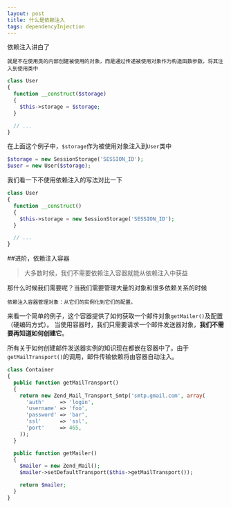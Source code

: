 ```yaml
---
layout: post
title: 什么是依赖注入
tags: dependencyInjection
---
```

依赖注入讲白了
```
就是不在使用类的内部创建被使用的对象，而是通过传递被使用对象作为构造函数参数，将其注入到使用类中
```

```php
class User
{
  function __construct($storage)
  {
    $this->storage = $storage;
  }

  // ...
}
```
在上面这个例子中，`$storage`作为被使用对象注入到`User`类中
```php
$storage = new SessionStorage('SESSION_ID');
$user = new User($storage);
```

我们看一下不使用依赖注入的写法对比一下
```php
class User
{
  function __construct()
  {
    $this->storage = new SessionStorage('SESSION_ID');
  }

  // ...
}
```
##进阶，依赖注入容器
>大多数时候，我们不需要依赖注入容器就能从依赖注入中获益

那什么时候我们需要呢？当我们需要管理大量的对象和很多依赖关系的时候
```
依赖注入容器管理对象：从它们的实例化到它们的配置。
```
来看一个简单的例子，这个容器提供了如何获取一个邮件对象`getMailer()`及配置（硬编码方式）。
当使用容器时，我们只需要请求一个邮件发送器对象，**我们不需要再知道如何创建它**。

所有关于如何创建邮件发送器实例的知识现在都嵌在容器中了。由于`getMailTransport()`的调用，邮件传输依赖将由容器自动注入。
```php
class Container
{
  public function getMailTransport()
  {
    return new Zend_Mail_Transport_Smtp('smtp.gmail.com', array(
      'auth'     => 'login',
      'username' => 'foo',
      'password' => 'bar',
      'ssl'      => 'ssl',
      'port'     => 465,
    ));
  }

  public function getMailer()
  {
    $mailer = new Zend_Mail();
    $mailer->setDefaultTransport($this->getMailTransport());

    return $mailer;
  }
}
```